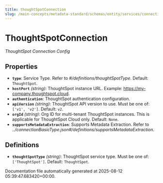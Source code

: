 ```yaml
---
title: thoughtSpotConnection
slug: /main-concepts/metadata-standard/schemas/entity/services/connections/dashboard/thoughtspotconnection
---
```


# ThoughtSpotConnection

*ThoughtSpot Connection Config*

## Properties

- **`type`**: Service Type. Refer to *#/definitions/thoughtSpotType*. Default: `ThoughtSpot`.
- **`hostPort`** *(string)*: ThoughtSpot instance URL. Example: https://my-company.thoughtspot.cloud.
- **`authentication`**: ThoughtSpot authentication configuration.
- **`apiVersion`** *(string)*: ThoughtSpot API version to use. Must be one of: `['v1', 'v2']`. Default: `v2`.
- **`orgId`** *(string)*: Org ID for multi-tenant ThoughtSpot instances. This is applicable for ThoughtSpot Cloud only. Default: `None`.
- **`supportsMetadataExtraction`**: Supports Metadata Extraction. Refer to *../connectionBasicType.json#/definitions/supportsMetadataExtraction*.
## Definitions

- **`thoughtSpotType`** *(string)*: ThoughtSpot service type. Must be one of: `['ThoughtSpot']`. Default: `ThoughtSpot`.


Documentation file automatically generated at 2025-08-12 05:39:47.683420+00:00.
